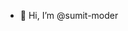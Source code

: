- 👋 Hi, I’m @sumit-moder

<!---
- 👀 I’m interested in ...
- 🌱 I’m currently learning ...
- 💞️ I’m looking to collaborate on ...
- 📫 How to reach me ...
- 😄 Pronouns: ...
- ⚡ Fun fact: ...



sumit-moder/sumit-moder is a ✨ special ✨ repository because its `README.md` (this file) appears on your GitHub profile.
You can click the Preview link to take a look at your changes.
--->
